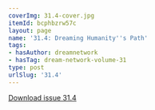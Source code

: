 ```yaml
---
coverImg: 31.4-cover.jpg
itemId: bcphbzrw57c
layout: page
name: '31.4: Dreaming Humanity''s Path'
tags:
- hasAuthor: dreamnetwork
- hasTag: dream-network-volume-31
type: post
urlSlug: '31.4'
---
```

<a href="../files/pdfs/Volume_31/31.4_dreaming_humanitys_path.pdf" download="">Download issue 31.4</a>